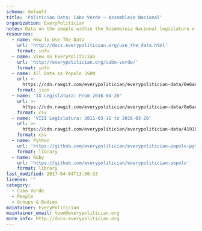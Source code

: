 ```yaml
---
schema: default
title: 'Politician Data: Cabo Verde — Assembleia Nacional'
organization: EveryPolitician
notes: Data on the people within the Assembleia Nacional legislature of Cabo Verde.
resources:
  - name: How To Use The Data
    url: 'http://docs.everypolitician.org/use_the_data.html'
    format: info
  - name: View on EveryPolitician
    url: 'http://everypolitician.org/cabo-verde/'
    format: info
  - name: All Data as Popolo JSON
    url: >-
      https://cdn.rawgit.com/everypolitician/everypolitician-data/0e6ae25f6cf94ed136fd7d8ff47c158978b25412/data/Cabo_Verde/Assembly/ep-popolo-v1.0.json
    format: json
  - name: 'IX Legislatura: From 2016-04-20'
    url: >-
      https://cdn.rawgit.com/everypolitician/everypolitician-data/0e6ae25f6cf94ed136fd7d8ff47c158978b25412/data/Cabo_Verde/Assembly/term-9.csv
    format: csv
  - name: 'VIII Legislatura: 2011-03-11 to 2016-03-20'
    url: >-
      https://cdn.rawgit.com/everypolitician/everypolitician-data/41918cc8a2aa97b11575d5632c2e9b389ce0d3c9/data/Cabo_Verde/Assembly/term-8.csv
    format: csv
  - name: Python
    url: 'https://github.com/everypolitician/everypolitician-popolo-python'
    format: library
  - name: Ruby
    url: 'https://github.com/everypolitician/everypolitician-popolo'
    format: library
last_modified: 2017-04-04T13:50:33
license: ''
category:
  - Cabo Verde
  - People
  - Groups & Bodies
maintainer: EveryPolitician
maintainer_email: team@everypolitician.org
more_info: http://docs.everypolitician.org
---
```

